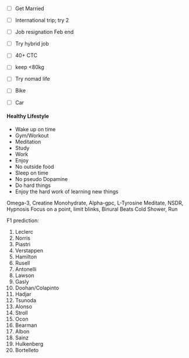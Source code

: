 
- [ ] Get Married
- [ ] International trip; try 2
- [ ] Job resignation Feb end
- [ ] Try hybrid job
- [ ] 40+ CTC
- [ ] keep <80kg
- [ ] Try nomad life
- [ ] Bike
- [ ] Car




#### Healthy Lifestyle
- Wake up on time
- Gym/Workout
- Meditation
- Study
- Work
- Enjoy
- No outside food
- Sleep on time
- No pseudo Dopamine
- Do hard things
- Enjoy the hard work of learning new things



Omega-3, Creatine Monohydrate, Alpha-gpc, L-Tyrosine
Meditate, NSDR, Hypnosis
Focus on a point, limit blinks, Binural Beats
Cold Shower, Run





F1 prediction:

1. Leclerc
2. Norris
3. Piastri
4. Verstappen
5. Hamilton
6. Rusell
7. Antonelli
8. Lawson
9. Gasly
10. Doohan/Colapinto
11. Hadjar
12. Tsunoda
13. Alonso
14. Stroll
15. Ocon
16. Bearman
17. Albon
18. Sainz
19. Hulkenberg
20. Bortelleto





